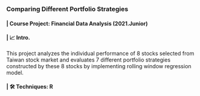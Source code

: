 ### Comparing Different Portfolio Strategies
#### | Course Project: Financial Data Analysis (2021.Junior)
#### | 📈 Intro.
This project analyzes the individual performance of 8 stocks selected from Taiwan stock market and evaluates 7 different portfolio strategies constructed by these 8 stocks by implementing rolling window regression model.
#### | 🛠️ Techniques: R

